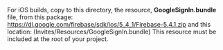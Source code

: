 For iOS builds, copy to this directory, the resource, **GoogleSignIn.bundle** file, from 
this package: https://dl.google.com/firebase/sdk/ios/5_4_1/Firebase-5.4.1.zip 
and this location: (Invites/Resources/GoogleSignIn.bundle)
This resource must be included at the root of your project.